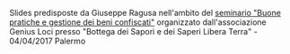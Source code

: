 Slides predisposte da Giuseppe Ragusa nell'ambito del [seminario "Buone pratiche e gestione dei beni confiscati"](http://www.geniuslocipalermo.it/2017/03/31/seminario-04042017/) organizzato dall'associazione Genius Loci presso "Bottega dei Sapori e dei Saperi Libera Terra" - 04/04/2017 Palermo
